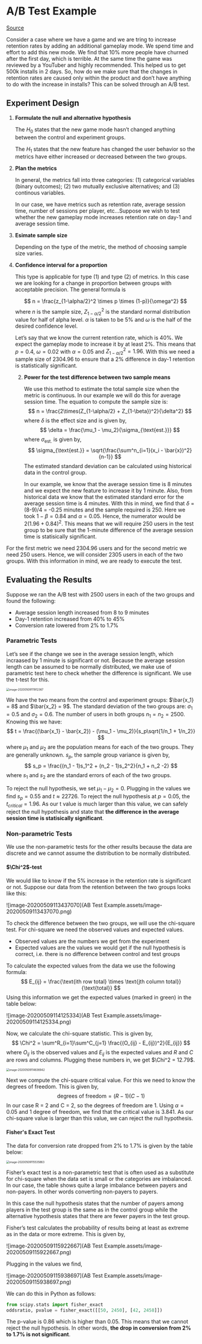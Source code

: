 # A/B Test Example

[Source](https://medium.com/@mariap_91165)

Consider a case where we have a game and we are tring to increase retention rates by adding an additional gameplay mode. We spend time and effort to add this new mode. We find that 10% more people have churned after the first day, which is terrible. At the same time the game was reviewed by a YouTuber and highly recommended. This helped us to get 500k installs in 2 days. So, how do we make sure that the changes in retention rates are caused only within the product and don’t have anything to do with the increase in installs? This can be solved through an A/B test. 

## Experiment Design

1. **Formulate the null and alternative hypothesis**

   The $H_0$ states that the new game mode hasn’t changed anything between the control and experiment groups. 
   

   The $H_1$ states that the new feature has changed the user behavior so the metrics have either increased or decreased between the two groups.
   
2. **Plan the metrics**

   In general, the metrics fall into three categories: (1) categorical variables (binary outcomes); (2) two mutually exclusive alternatives; and (3) continous variables. 
   

   In our case, we have metrics such as retention rate, average session time, number of sessions per player, etc...Suppose we wish to test whether the new gameplay mode increases retention rate on day-1 and average session time. 
   
3. **Esimate sample size**

   Depending on the type of the metric, the method of choosing sample size varies. 
   

   
1. **Confidence interval for a proportion**
  
   This type is applicable for type (1) and type (2) of metrics. In this case we are looking for a change in proportion between groups with acceptable precision. The general formula is
   
   $$
      n = \frac{z_{1-\alpha/2}^2 \times p \times (1-p)}{\omega^2}
   $$
      where $n$ is the sample size, $Z^2_{1-\alpha/2}$ is the standard normal distribution value for half of alpha level. $\alpha$ is taken to be 5% and $\omega$ is the half of the desired confidence level. 
   
   
      Let’s say that we know the current retention rate, which is 40%. We expect the gameplay mode to increase it by at least 2%. This means that $p = 0.4$, $\omega = 0.02$ with $\alpha = 0.05$ and $Z^2_{1-\alpha/2} = 1.96$. With this we need a sample size of 2304.96 to ensure that a 2% difference in day-1 retention is statistically significant.  
   
   
   2. **Power for the test difference between two sample means**
   
   
      We use this method to estimate the total sample size when the metric is continuous. In our example we will do this for average session time. The equation to compute the sample size is: 
   $$
      n = \frac{2\times(Z_{1-\alpha/2} + Z_{1-\beta})^2}{\delta^2}
   $$
      where $\delta$ is the effect size and is given by, 
   $$
      \delta = \frac{\mu_1 - \mu_2}{\sigma_{\text{est.}}}
   $$
      where $\sigma_{\text{est.}}$ is given by, 
   $$
      \sigma_{\text{est.}} = \sqrt{\frac{\sum^n_{i=1}(x_i - \bar{x})^2}{n-1}}
   $$
      The estimated standard deviation can be calculated using historical data in the control group.
   
      In our example, we know that the average session time is 8 minutes and we expect the new feature to increase it by 1 minute. Also, from historical data we know that the estimated standard error for the average session time is 4 minutes. With this in mind, we find that $\delta$ = (8-9)/4 = -0.25 minutes and the sample required is 250. Here we took $1-\beta = 0.84$ and $\alpha = 0.05$. Hence, the numerator would be $2(1.96 + 0.84)^2$. This means that we will require 250 users in the test group to be sure that the 1-minute difference of the average session time is statisically significant. 

For the first metric we need 2304.96 users and for the second metric we need 250 users. Hence, we will consider 2305 users in each of the two groups. With this information in mind, we are ready to execute the test. 

## Evaluating the Results

Suppose we ran the A/B test with 2500 users in each of the two groups and found the following: 

* Average session length increased from 8 to 9 minutes
* Day-1 retention increased from 40% to 45%
* Conversion rate lowered from 2% to 1.7%

### Parametric Tests

Let’s see if the change we see in the average session length, which incraased by 1 minute is significant or not. Because the average session length can be assumed to be normally distributed, we make use of parametric test here to check whether the difference is significant. We use the t-test for this.

<img src="AB Test Example.assets/image-20200509111912367.png" alt="image-20200509111912367" style="zoom:50%;" /> 

We have the two means from the control and experiment groups: $\bar{x_1} = 8$ and $\bar{x_2} = 9$. The standard deviation of the two groups are: $\sigma_1 = 0.5$ and $\sigma_2 = 0.6$. The number of users in both groups $n_1 = n_2 = 2500$. Knowing this we have: 
$$
t = \frac{(\bar{x_1} - \bar{x_2}) - (\mu_1 - \mu_2)}{s_p\sqrt{1/n_1 + 1/n_2}}
$$
 where $\mu_1$ and $\mu_2$ are the population means for each of the two groups. They are generally unknown. $s_p$, the sample group variance is given by,
$$
s_p = \frac{(n_1 - 1)s_1^2 + (n_2 - 1)s_2^2}{n_1 + n_2 -2}
$$
where $s_1$ and $s_2$ are the standard errors of each of the two groups. 

To reject the null hypothesis, we set $\mu_1 - \mu_2 = 0$. Plugging in the values we find $s_p = 0.55$ and $t \approx 22726$. To reject the null hypothesis at $p = 0.05$, the $t_{critical} = 1.96$. As our t value is much larger than this value, we can safely reject the null hypothesis and state that **the difference in the average session time is statisically significant**.   

### Non-parametric Tests

We use the non-parametric tests for the other results because the data are discrete and we cannot assume the distribution to be normally distributed.

#### $\Chi^2$-test

 

We would like to know if the 5% increase in the retention rate is significant or not. Suppose our data from the retention between the two groups looks like this: 

![image-20200509113437070](AB Test Example.assets/image-20200509113437070.png)



To check the difference between the two groups, we will use the chi-square test.  For chi-square we need the observed values and expected values. 

* Observed values are the numbers we get from the experiment
* Expected values are the values we would get if the null hypothesis is correct, i.e. there is no difference between control and test groups

To calculate the expected values from the data we use the following formula: 
$$
E_{ij} = \frac{\text{ith row total} \times \text{jth column total}}{\text{total}}
$$
Using this information we get the expected values (marked in green) in the table below: 

![image-20200509114125334](AB Test Example.assets/image-20200509114125334.png)

Now, we calculate the chi-square statistic. This is given by, 
$$
\Chi^2 = \sum^R_{i=1}\sum^C_{j=1} \frac{(O_{ij} - E_{ij})^2}{E_{ij}}
$$
where $O_{ij}$ is the observed values and $E_{ij}$ is the expected values and $R$ and $C$ are rows and columns. Plugging these numbers in, we get $\Chi^2 = 12.79$.

<img src="AB Test Example.assets/image-20200509114636942.png" alt="image-20200509114636942" style="zoom:50%;" />

Next we compute the chi-square critical value. For this we need to know the degrees of freedom. This is given by, 
$$
\text{degrees of freedom} = (R-1)(C-1)
$$
In our case R = 2 and C = 2, so the degrees of freedom are 1. Using $\alpha = 0.05$ and 1 degree of freedom, we find that the critical value is 3.841. As our chi-square value is larger than this value, we can reject the null hypothesis. 

#### Fisher's Exact Test

The data for conversion rate dropped from 2% to 1.7% is given by the table below: 

<img src="AB Test Example.assets/image-20200509115535863.png" alt="image-20200509115535863" style="zoom:50%;" />

Fisher’s exact test is a non-parametric test that is often used as a substitute for chi-square when the data set is small or the categories are imbalanced. In our case, the table shows quite a large imbalance between payers and non-payers. In other words converting non-payers to payers.

In this case the null hypothesis states that the number of payers among players in the test group is the same as in the control group while the alternative hypothesis states that there are fewer payers in the test group. 

Fisher’s test calculates the probability of results being at least as extreme as in the data or more extreme. This is given by, 

![image-20200509115922667](AB Test Example.assets/image-20200509115922667.png)

Plugging in the values we find, 

![image-20200509115938697](AB Test Example.assets/image-20200509115938697.png)

We can do this in Python as follows: 

```python
from scipy.stats import fisher_exact
oddsratio, pvalue = fisher_exact([[50, 2450], [42, 2458]])
```

The p-value is 0.86 which is higher than 0.05. This means that we cannot reject the null hypothesis. In other words, **the drop in conversion from 2% to 1.7% is not significant**. 

